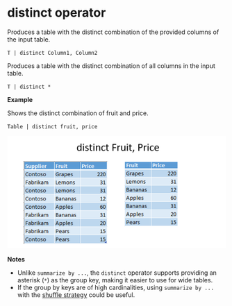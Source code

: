 # distinct operator

Produces a table with the distinct combination of the provided columns of the input table. 

<!-- csl -->
```
T | distinct Column1, Column2
```

Produces a table with the distinct combination of all columns in the input table.

<!-- csl -->
```
T | distinct *
```

**Example**

Shows the distinct combination of fruit and price.

<!-- csl -->
```
Table | distinct fruit, price
```

![alt text](./Images/aggregations/distinct.PNG "distinct")

**Notes**

* Unlike `summarize by ...`, the `distinct` operator supports providing an asterisk (`*`) as the group key, making it easier to use for wide tables.
* If the group by keys are of high cardinalities, using `summarize by ...` with the [shuffle strategy](shufflesummarize.md) could be useful.
